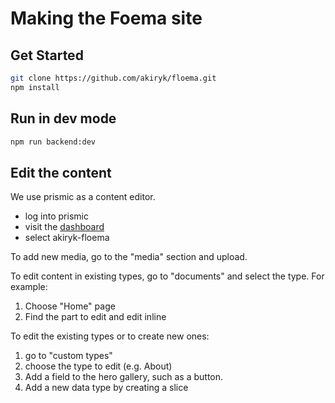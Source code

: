# Making the Foema site

## Get Started

```sh
git clone https://github.com/akiryk/floema.git
npm install
```

## Run in dev mode

```sh
npm run backend:dev
```

## Edit the content

We use prismic as a content editor.

- log into prismic
- visit the [dashboard](https://prismic.io/dashboard)
- select akiryk-floema

To add new media, go to the "media" section and upload.

To edit content in existing types, go to "documents" and select the type. For example:

1. Choose "Home" page
2. Find the part to edit and edit inline

To edit the existing types or to create new ones:

1. go to "custom types"
2. choose the type to edit (e.g. About)
3. Add a field to the hero gallery, such as a button.
4. Add a new data type by creating a slice
